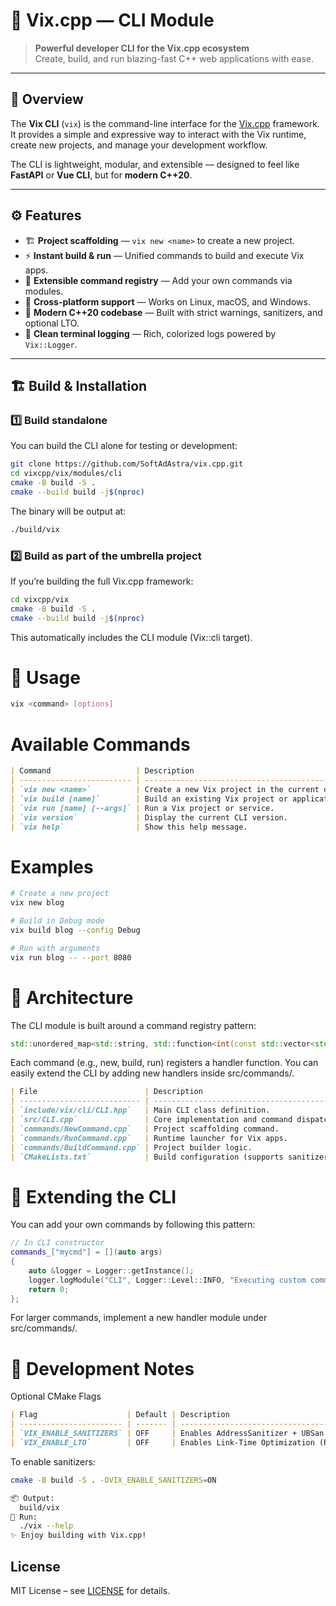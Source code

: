 # 🧩 Vix.cpp — CLI Module

> **Powerful developer CLI for the Vix.cpp ecosystem**  
> Create, build, and run blazing-fast C++ web applications with ease.

---

## 📖 Overview

The **Vix CLI** (`vix`) is the command-line interface for the [Vix.cpp](https://github.com/SoftAdAstra/vix.cpp) framework.  
It provides a simple and expressive way to interact with the Vix runtime, create new projects, and manage your development workflow.

The CLI is lightweight, modular, and extensible — designed to feel like **FastAPI** or **Vue CLI**, but for **modern C++20**.

---

## ⚙️ Features

- 🏗️ **Project scaffolding** — `vix new <name>` to create a new project.
- ⚡ **Instant build & run** — Unified commands to build and execute Vix apps.
- 🧩 **Extensible command registry** — Add your own commands via modules.
- 🧠 **Cross-platform support** — Works on Linux, macOS, and Windows.
- 🧰 **Modern C++20 codebase** — Built with strict warnings, sanitizers, and optional LTO.
- 🎨 **Clean terminal logging** — Rich, colorized logs powered by `Vix::Logger`.

---

## 🏗️ Build & Installation

### 1️⃣ Build standalone

You can build the CLI alone for testing or development:

```bash
git clone https://github.com/SoftAdAstra/vix.cpp.git
cd vixcpp/vix/modules/cli
cmake -B build -S .
cmake --build build -j$(nproc)
```

The binary will be output at:

```bash
./build/vix
```

### 2️⃣ Build as part of the umbrella project

If you’re building the full Vix.cpp framework:

```bash
cd vixcpp/vix
cmake -B build -S .
cmake --build build -j$(nproc)
```

This automatically includes the CLI module (Vix::cli target).

# 🚀 Usage

```bash
vix <command> [options]
```

# Available Commands

```markdown
| Command                   | Description                                        |
| ------------------------- | -------------------------------------------------- |
| `vix new <name>`          | Create a new Vix project in the current directory. |
| `vix build [name]`        | Build an existing Vix project or application.      |
| `vix run [name] [--args]` | Run a Vix project or service.                      |
| `vix version`             | Display the current CLI version.                   |
| `vix help`                | Show this help message.                            |
```

# Examples

```bash
# Create a new project
vix new blog

# Build in Debug mode
vix build blog --config Debug

# Run with arguments
vix run blog -- --port 8080

```

# 🧱 Architecture

The CLI module is built around a command registry pattern:

```cpp
std::unordered_map<std::string, std::function<int(const std::vector<std::string>&)>> commands_;
```

Each command (e.g., new, build, run) registers a handler function.
You can easily extend the CLI by adding new handlers inside src/commands/.

```markdown
| File                        | Description                                                       |
| --------------------------- | ----------------------------------------------------------------- |
| `include/vix/cli/CLI.hpp`   | Main CLI class definition.                                        |
| `src/CLI.cpp`               | Core implementation and command dispatcher.                       |
| `commands/NewCommand.cpp`   | Project scaffolding command.                                      |
| `commands/RunCommand.cpp`   | Runtime launcher for Vix apps.                                    |
| `commands/BuildCommand.cpp` | Project builder logic.                                            |
| `CMakeLists.txt`            | Build configuration (supports sanitizers, LTO, standalone build). |
```

# 🧩 Extending the CLI

You can add your own commands by following this pattern:

```cpp
// In CLI constructor
commands_["mycmd"] = [](auto args)
{
    auto &logger = Logger::getInstance();
    logger.logModule("CLI", Logger::Level::INFO, "Executing custom command!");
    return 0;
};
```

For larger commands, implement a new handler module under src/commands/.

# 🧰 Development Notes

Optional CMake Flags

```markdown
| Flag                    | Default | Description                                      |
| ----------------------- | ------- | ------------------------------------------------ |
| `VIX_ENABLE_SANITIZERS` | OFF     | Enables AddressSanitizer + UBSan.                |
| `VIX_ENABLE_LTO`        | OFF     | Enables Link-Time Optimization (Release builds). |
```

To enable sanitizers:

```bash
cmake -B build -S . -DVIX_ENABLE_SANITIZERS=ON

📦 Output:
  build/vix
🧠 Run:
  ./vix --help
✨ Enjoy building with Vix.cpp!
```

## License

MIT License – see [LICENSE](./LICENSE) for details.
